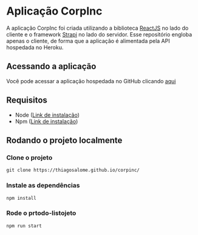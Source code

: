 # Aplicação CorpInc

A aplicação CorpInc foi criada utilizando a biblioteca [ReactJS](https://reactjs.org/) no lado do cliente e o framework [Strapi](https://strapi.io/) no lado do servidor. Esse repositório engloba apenas o cliente, de forma que a aplicação é alimentada pela API hospedada no Heroku.

## Acessando a aplicação

Você pode acessar a aplicação hospedada no GitHub clicando [aqui](https://thiagosalome.github.io/corpinc/)

## Requisitos

- Node ([Link de instalação](https://nodejs.org/en/download/))
- Npm ([Link de instalação](https://www.npmjs.com/get-npm))

## Rodando o projeto localmente

### Clone o projeto

`git clone https://thiagosalome.github.io/corpinc/`

### Instale as dependências

`npm install`

### Rode o prtodo-listojeto

`npm run start`
